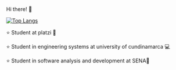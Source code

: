 Hi there! 🤙

[![Top Langs](https://github-readme-stats.vercel.app/api/top-langs/?username=jlianacastillo&layout=compact)](https://github.com/jlianacastillo/github-readme-stats)

⭐ Student at platzi 💚 

⭐ Student in engineering systems at university of cundinamarca 💻 

⭐ Student in software analysis and development at SENA🐛


